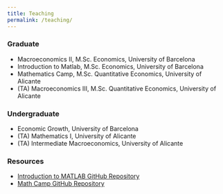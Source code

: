 ```yaml
---
title: Teaching
permalink: /teaching/
---
```


### Graduate

- Macroeconomics II, M.Sc. Economics, University of Barcelona
- Introduction to Matlab, M.Sc. Economics, University of Barcelona
- Mathematics Camp, M.Sc. Quantitative Economics, University of Alicante
- (TA) Macroeconomics III, M.Sc. Quantitative Economics, University of Alicante

### Undergraduate

- Economic Growth, University of Barcelona
- (TA) Mathematics I, University of Alicante
- (TA) Intermediate Macroeconomics, University of Alicante

### Resources

- [Introduction to MATLAB GitHub Repository](https://github.com/rafserqui/matlab-intro)
- [Math Camp GitHub Repository](https://github.com/rafserqui/math-camp)
